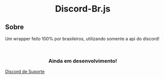 <div align="center">
   <br />
   <p style="font-size=20px">
   <h1>Discord-Br.js</h1>
   </p>
</div>

## Sobre

Um wrapper feito 100% por brasileiros, utilizando somente a api do discord!

<div align="center">
   <br />
   <p style="font-size=10px">
   <h3>Ainda em desenvolvimento!</h3>
   </p>
</div>

[Discord de Suporte](https://discord.gg/MNBCzxaFsY)